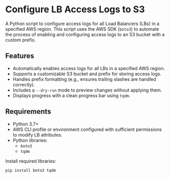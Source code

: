 # Configure LB Access Logs to S3

A Python script to configure access logs for all Load Balancers (LBs) in a specified AWS region. This script uses the AWS SDK (`boto3`) to automate the process of enabling and configuring access logs to an S3 bucket with a custom prefix.

## Features

- Automatically enables access logs for all LBs in a specified AWS region.
- Supports a customizable S3 bucket and prefix for storing access logs.
- Handles prefix formatting (e.g., ensures trailing slashes are handled correctly).
- Includes a `--dry-run` mode to preview changes without applying them.
- Displays progress with a clean progress bar using `tqdm`.

## Requirements

- Python 3.7+
- AWS CLI profile or environment configured with sufficient permissions to modify LB attributes.
- Python libraries:
  - `boto3`
  - `tqdm`

Install required libraries:
```bash
pip install boto3 tqdm
